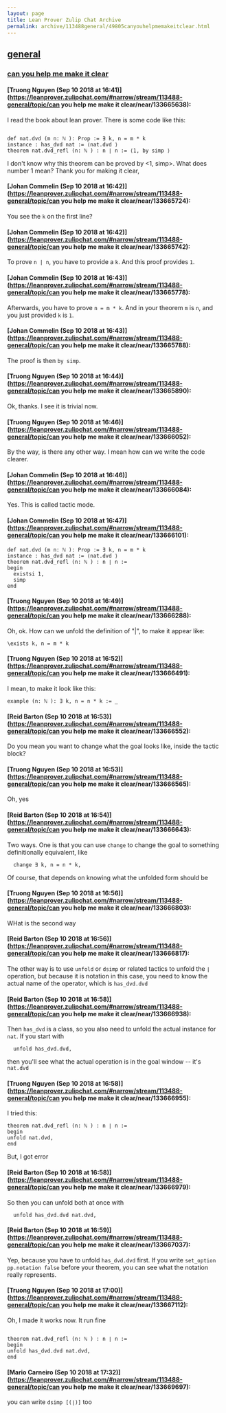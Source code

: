 ```yaml
---
layout: page
title: Lean Prover Zulip Chat Archive 
permalink: archive/113488general/49805canyouhelpmemakeitclear.html
---
```


## [general](index.html)
### [can you help me make it clear](49805canyouhelpmemakeitclear.html)

#### [Truong Nguyen (Sep 10 2018 at 16:41)](https://leanprover.zulipchat.com/#narrow/stream/113488-general/topic/can you help me make it clear/near/133665638):
I read the book about lean prover. There is some code like this:

```lean

def nat.dvd (m n: ℕ ): Prop := ∃ k, n = m * k 
instance : has_dvd nat := ⟨nat.dvd ⟩ 
theorem nat.dvd_refl (n: ℕ ) : n ∣ n := ⟨1, by simp ⟩ 

```
I don't know why this theorem can be proved by <1, simp>. What does number 1 mean?
Thank you for making it clear,

#### [Johan Commelin (Sep 10 2018 at 16:42)](https://leanprover.zulipchat.com/#narrow/stream/113488-general/topic/can you help me make it clear/near/133665724):
You see the `k` on the first line?

#### [Johan Commelin (Sep 10 2018 at 16:42)](https://leanprover.zulipchat.com/#narrow/stream/113488-general/topic/can you help me make it clear/near/133665742):
To prove `n | n`, you have to provide a `k`. And this proof provides `1`.

#### [Johan Commelin (Sep 10 2018 at 16:43)](https://leanprover.zulipchat.com/#narrow/stream/113488-general/topic/can you help me make it clear/near/133665778):
Afterwards, you have to prove `n = m * k`. And in your theorem `m` is `n`, and you just provided `k` is `1`.

#### [Johan Commelin (Sep 10 2018 at 16:43)](https://leanprover.zulipchat.com/#narrow/stream/113488-general/topic/can you help me make it clear/near/133665788):
The proof is then `by simp`.

#### [Truong Nguyen (Sep 10 2018 at 16:44)](https://leanprover.zulipchat.com/#narrow/stream/113488-general/topic/can you help me make it clear/near/133665890):
Ok, thanks. I see it is trivial now.

#### [Truong Nguyen (Sep 10 2018 at 16:46)](https://leanprover.zulipchat.com/#narrow/stream/113488-general/topic/can you help me make it clear/near/133666052):
By the way, is there any other way. I mean how can we write the code clearer.

#### [Johan Commelin (Sep 10 2018 at 16:46)](https://leanprover.zulipchat.com/#narrow/stream/113488-general/topic/can you help me make it clear/near/133666084):
Yes. This is called tactic mode.

#### [Johan Commelin (Sep 10 2018 at 16:47)](https://leanprover.zulipchat.com/#narrow/stream/113488-general/topic/can you help me make it clear/near/133666101):
```lean
def nat.dvd (m n: ℕ ): Prop := ∃ k, n = m * k
instance : has_dvd nat := ⟨nat.dvd ⟩
theorem nat.dvd_refl (n: ℕ ) : n ∣ n :=
begin
  existsi 1,
  simp
end
```

#### [Truong Nguyen (Sep 10 2018 at 16:49)](https://leanprover.zulipchat.com/#narrow/stream/113488-general/topic/can you help me make it clear/near/133666288):
Oh, ok. How can we unfold the definition of "|", to make it appear like: 
```lean
\exists k, n = m * k

```

#### [Truong Nguyen (Sep 10 2018 at 16:52)](https://leanprover.zulipchat.com/#narrow/stream/113488-general/topic/can you help me make it clear/near/133666491):
I mean, to make it look like this:
``` lean
example (n: ℕ ): ∃ k, n = n * k := _
```

#### [Reid Barton (Sep 10 2018 at 16:53)](https://leanprover.zulipchat.com/#narrow/stream/113488-general/topic/can you help me make it clear/near/133666552):
Do you mean you want to change what the goal looks like, inside the tactic block?

#### [Truong Nguyen (Sep 10 2018 at 16:53)](https://leanprover.zulipchat.com/#narrow/stream/113488-general/topic/can you help me make it clear/near/133666565):
Oh, yes

#### [Reid Barton (Sep 10 2018 at 16:54)](https://leanprover.zulipchat.com/#narrow/stream/113488-general/topic/can you help me make it clear/near/133666643):
Two ways. One is that you can use `change` to change the goal to something definitionally equivalent, like
```lean
  change ∃ k, n = n * k,
```
Of course, that depends on knowing what the unfolded form should be

#### [Truong Nguyen (Sep 10 2018 at 16:56)](https://leanprover.zulipchat.com/#narrow/stream/113488-general/topic/can you help me make it clear/near/133666803):
WHat is the second way

#### [Reid Barton (Sep 10 2018 at 16:56)](https://leanprover.zulipchat.com/#narrow/stream/113488-general/topic/can you help me make it clear/near/133666817):
The other way is to use `unfold` or `dsimp` or related tactics to unfold the `∣` operation, but because it is notation in this case, you need to know the actual name of the operator, which is `has_dvd.dvd`

#### [Reid Barton (Sep 10 2018 at 16:58)](https://leanprover.zulipchat.com/#narrow/stream/113488-general/topic/can you help me make it clear/near/133666938):
Then `has_dvd` is a class, so you also need to unfold the actual instance for `nat`. If you start with
```lean
  unfold has_dvd.dvd,
```
then you'll see what the actual operation is in the goal window -- it's `nat.dvd`

#### [Truong Nguyen (Sep 10 2018 at 16:58)](https://leanprover.zulipchat.com/#narrow/stream/113488-general/topic/can you help me make it clear/near/133666955):
I tried this:
``` lean
theorem nat.dvd_refl (n: ℕ ) : n ∣ n := 
begin
unfold nat.dvd,
end
```
But, I got error

#### [Reid Barton (Sep 10 2018 at 16:58)](https://leanprover.zulipchat.com/#narrow/stream/113488-general/topic/can you help me make it clear/near/133666979):
So then you can unfold both at once with
```lean
  unfold has_dvd.dvd nat.dvd,
```

#### [Reid Barton (Sep 10 2018 at 16:59)](https://leanprover.zulipchat.com/#narrow/stream/113488-general/topic/can you help me make it clear/near/133667037):
Yep, because you have to unfold `has_dvd.dvd` first.
If you write `set_option pp.notation false` before your theorem, you can see what the notation really represents.

#### [Truong Nguyen (Sep 10 2018 at 17:00)](https://leanprover.zulipchat.com/#narrow/stream/113488-general/topic/can you help me make it clear/near/133667112):
Oh, I made it works now.
It run fine
``` lean

theorem nat.dvd_refl (n: ℕ ) : n ∣ n := 
begin
unfold has_dvd.dvd nat.dvd,
end
```

#### [Mario Carneiro (Sep 10 2018 at 17:32)](https://leanprover.zulipchat.com/#narrow/stream/113488-general/topic/can you help me make it clear/near/133669697):
you can write `dsimp [(∣)]` too


